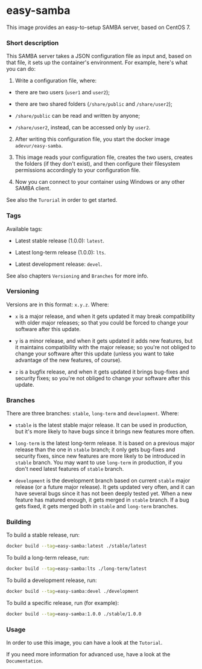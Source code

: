 # easy-samba
This image provides an easy-to-setup SAMBA server, based on CentOS 7.

### Short description
This SAMBA server takes a JSON configuration file as input and, based on that file, it sets up the container's environment. For example, here's what you can do:

1) Write a configuration file, where:

  - there are two users (`user1` and `user2`);

  - there are two shared folders (`/share/public` and `/share/user2`);

  - `/share/public` can be read and written by anyone;

  - `/share/user2`, instead, can be accessed only by `user2`.

2) After writing this configuration file, you start the docker image `adevur/easy-samba`.

3) This image reads your configuration file, creates the two users, creates the folders (if they don't exist), and then configure their filesystem permissions accordingly to your configuration file.

4) Now you can connect to your container using Windows or any other SAMBA client.

See also the `Turorial` in order to get started.

### Tags
Available tags:

- Latest stable release (1.0.0): `latest`.

- Latest long-term release (1.0.0): `lts`.

- Latest development release: `devel`.

See also chapters `Versioning` and `Branches` for more info.

### Versioning
Versions are in this format: `x.y.z`. Where:

- `x` is a major release, and when it gets updated it may break compatibility with older major releases; so that you could be forced to change your software after this update.

- `y` is a minor release, and when it gets updated it adds new features, but it maintains compatibility with the major release; so you're not obliged to change your software after this update (unless you want to take advantage of the new features, of course).

- `z` is a bugfix release, and when it gets updated it brings bug-fixes and security fixes; so you're not obliged to change your software after this update.

### Branches
There are three branches: `stable`, `long-term` and `development`. Where:

- `stable` is the latest stable major release. It can be used in production, but it's more likely to have bugs since it brings new features more often.

- `long-term` is the latest long-term release. It is based on a previous major release than the one in `stable` branch; it only gets bug-fixes and security fixes, since new features are more likely to be introduced in `stable` branch. You may want to use `long-term` in production, if you don't need latest features of `stable` branch.

- `development` is the development branch based on current `stable` major release (or a future major release). It gets updated very often, and it can have several bugs since it has not been deeply tested yet. When a new feature has matured enough, it gets merged in `stable` branch. If a bug gets fixed, it gets merged both in `stable` and `long-term` branches.

### Building
To build a stable release, run:
```sh
docker build --tag=easy-samba:latest ./stable/latest
```

To build a long-term release, run:
```sh
docker build --tag=easy-samba:lts ./long-term/latest
```

To build a development release, run:
```sh
docker build --tag=easy-samba:devel ./development
```

To build a specific release, run (for example):
```sh
docker build --tag=easy-samba:1.0.0 ./stable/1.0.0
```

### Usage
In order to use this image, you can have a look at the `Tutorial`.

If you need more information for advanced use, have a look at the `Documentation`.

